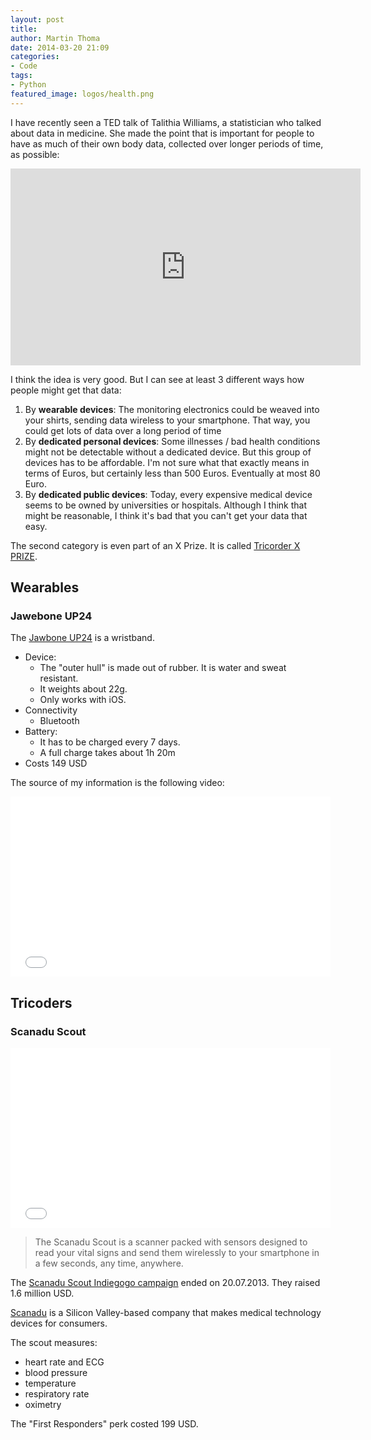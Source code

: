 ```yaml
---
layout: post
title: 
author: Martin Thoma
date: 2014-03-20 21:09
categories:
- Code
tags:
- Python
featured_image: logos/health.png
---
```


I have recently seen a TED talk of Talithia Williams, a statistician who talked
about data in medicine. She made the point that is important for people to have
as much of their own body data, collected over longer periods of time, as
possible:

<iframe src="https://embed-ssl.ted.com/talks/talithia_williams_own_your_body_s_data.html" width="560" height="315" frameborder="0" scrolling="no" webkitAllowFullScreen mozallowfullscreen allowFullScreen></iframe>

I think the idea is very good. But I can see at least 3 different ways how
people might get that data:

1. By **wearable devices**: The monitoring electronics could be weaved into your
   shirts, sending data wireless to your smartphone. That way, you could get
   lots of data over a long period of time
2. By **dedicated personal devices**: Some illnesses / bad health conditions
   might not be detectable without a dedicated device. But this group of
   devices has to be affordable. I'm not sure what that exactly means in terms
   of Euros, but certainly less than 500 Euros. Eventually at most 80 Euro.
3. By **dedicated public devices**: Today, every expensive medical device seems
   to be owned by universities or hospitals. Although I think that might be
   reasonable, I think it's bad that you can't get your data that easy.

The second category is even part of an X Prize. It is called
[Tricorder X PRIZE](https://en.wikipedia.org/wiki/Tricorder_X_PRIZE).

## Wearables

### Jawebone UP24

The [Jawbone UP24](https://en.wikipedia.org/wiki/Jawbone_(company)#UP24_design)
is a wristband. 

* Device: 
  * The "outer hull" is made out of rubber. It is water and sweat resistant.
  * It weights about 22g.
  * Only works with iOS.
* Connectivity
  * Bluetooth
* Battery:
  * It has to be charged every 7 days.
  * A full charge takes about 1h 20m
* Costs 149 USD

The source of my information is the following video:

<iframe width="512" height="288" src="//www.youtube.com/embed/UI4Cfdy_9KU" frameborder="0" allowfullscreen></iframe>

## Tricoders
### Scanadu Scout

<iframe width="512" height="288" src="//www.youtube.com/embed/rKCeoiRhVuI" frameborder="0" allowfullscreen></iframe>

> The Scanadu Scout is a scanner packed with sensors designed to read your vital signs and send them wirelessly to your smartphone in a few seconds, any time, anywhere.

The [Scanadu Scout Indiegogo campaign](https://www.indiegogo.com/projects/scanadu-scout)
ended on 20.07.2013. They raised 1.6 million USD.

[Scanadu](https://en.wikipedia.org/wiki/Scanadu) is a Silicon Valley-based company that makes medical technology devices for consumers.

The scout measures:

* heart rate and ECG
* blood pressure
* temperature
* respiratory rate
* oximetry

The "First Responders" perk costed 199 USD.